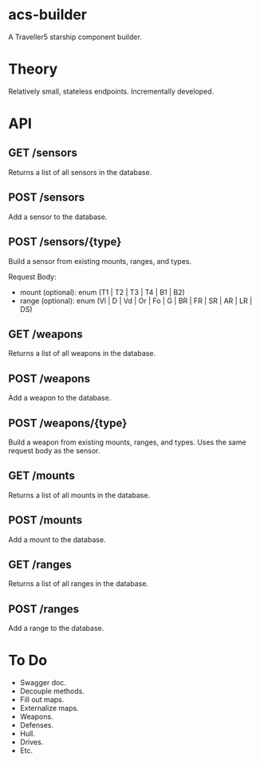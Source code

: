 # acs-builder

A Traveller5 starship component builder.

# Theory

Relatively small, stateless endpoints.
Incrementally developed.

# API

## GET /sensors

Returns a list of all sensors in the database.

## POST /sensors

Add a sensor to the database.

## POST /sensors/{type}

Build a sensor from existing mounts, ranges, and types.

Request Body:

- mount (optional): enum (T1 | T2 | T3 | T4 | B1 | B2)
- range (optional): enum (Vl | D | Vd | Or | Fo | G | BR | FR | SR | AR | LR | DS)

## GET /weapons

Returns a list of all weapons in the database.

## POST /weapons

Add a weapon to the database.

## POST /weapons/{type}

Build a weapon from existing mounts, ranges, and types.  Uses the same request body as the sensor.

## GET /mounts

Returns a list of all mounts in the database.

## POST /mounts

Add a mount to the database.

## GET /ranges

Returns a list of all ranges in the database.

## POST /ranges

Add a range to the database.

# To Do

- Swagger doc.
- Decouple methods.
- Fill out maps.
- Externalize maps.
- Weapons.
- Defenses.
- Hull.
- Drives.
- Etc.

